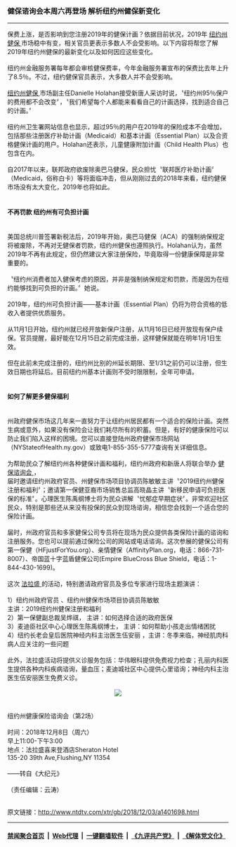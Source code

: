 ### 健保谘询会本周六再登场 解析纽约州健保新变化
------------------------

<div class="wysiwyg">
 保费上涨，是否影响到您注册2019年的健保计画？依据目前状况，2019年
 <a href="http://www.ntdtv.com/xtr/gb/articlelistbytag_纽约州健保.html" target="_blank">
  纽约州健保
 </a>
 市场稳中有变，相关官员更表示多数人不会受影响。以下内容将帮您了解2019年纽约州健保的最新变化以及如何因应这些变化。
 <br/>
 <br/>
 纽约州金融服务署每年都会审核健保费率，今年金融服务署宣布的保费比去年上升了8.5％。不过，纽约健保官员表示，大多数人并不会受影响。
 <br/>
 <br/>
 <a href="http://www.ntdtv.com/xtr/gb/articlelistbytag_纽约州健保.html" target="_blank">
  纽约州健保
 </a>
 市场副主任Danielle Holahan接受新唐人采访时说，〝纽约州95％保户的费用都不会改变〞，〝我们希望每个人都能来看看自己的计画选择，找到适合自己的计画。〞
 <br/>
 <br/>
 纽约州卫生署网站信息也显示，超过95％的用户在2019年的保险成本不会增加，包括那些注册医疗补助计画（Medicaid）和基本计画（Essential Plan）以及合资格健保计画的用户。Holahan还表示，儿童健康附加计画（Child Health Plus）也包含在内。
 <br/>
 <br/>
 自2017年以来，联邦政府欲废除奥巴马健保，民众担忧〝联邦医疗补助计画〞（Medicaid，俗称白卡）等将面临冲击，但从刚刚过去的2018年来看，纽约健保市场没有太大变化，2019年也将如此。
 <br/>
 <br/>
 <h4>
  不再罚款  纽约州有可负担计画
 </h4>
 <br/>
 美国总统川普签署新税法后，2019年开始，奥巴马健保（ACA）的强制纳保规定将被废除，不再对无健保者罚款，纽约州健保也遵照执行。Holahan认为，虽然2019年不再有此规定，但仍然建议大家注册保险，毕竟取得一份健康保障是非常重要的。
 <br/>
 <br/>
 〝纽约州消费者加入健保考虑的原因，并非是强制纳保规定和罚款，而是因为在纽约能够找到可负担的计画。〞她说。
 <br/>
 <br/>
 2019年，纽约州可负担计画——基本计画（Essential Plan）仍将为符合资格的低收入者提供优质服务。
 <br/>
 <br/>
 从11月1日开始，纽约州就已经开放新保户注册，从11月16日已经开放现有保户续保。官员提醒，最好能在12月15日之前完成注册，这样健保就能在明年1月1日生效。
 <br/>
 <br/>
 但在此前未完成注册的，纽约州比别的州延长期限、至1/31之前仍可以注册，但生效日期也将延后。目前纽约州基本计画则不受时限限制，全年可申请。
 <br/>
 <br/>
 <h4>
  如何了解更多健保福利
 </h4>
 <br/>
 州政府健保市场这几年来一直努力于让纽约州居民都有一个适合的保险计画。突然生病或意外，如果没有保险会让我们耗尽所有的积蓄。但是，有好的健康保险可以防止我们陷入这样的困境。您可以直接登陆州政府健保市场网站（NYStateofHealth.ny.gov）或致电1-855-355-5777查询有关详细信息。
 <br/>
 <br/>
 为帮助民众了解纽约州各种健保计画和福利，纽约州政府和新唐人将联合举办
 <a href="http://www.ntdtv.com/xtr/gb/articlelistbytag_健保谘询会.html" target="_blank">
  健保谘询会
 </a>
 ，
 <br/>
 届时邀请纽约州政府官员、州健保市场项目协调员陈敏敏主讲〝2019纽约州健保注册和福利〞；邀请第一保健亚裔市场销售总监高晓晶主讲〝新移民申请可负担医保的标准〞。心理医生陈禹纲博士将为民众讲解〝忧郁症早期症状〞。非常欢迎社区民众，特别是那些还从来没有投保的民众到现场谘询，相信您会找到一个适合您的保险计画。
 <br/>
 <br/>
 届时，州政府官员和多家健保公司专员将在现场为民众提供各类保险计画的谘询和注册服务。您也可以提前通过保险公司的网站或电话谘询。这次参展的健保公司有第一保健（HFjustForYou.org）、亲情健保（AffinityPlan.org，电话：866-731-8007）、帝国蓝十字蓝盾健保公司(Empire BlueCross Blue Shield，电话：1-844-430-1699)。
 <br/>
 <br/>
 这次
 <a href="http://www.ntdtv.com/xtr/gb/articlelistbytag_法拉盛.html" target="_blank">
  法拉盛
 </a>
 的活动，特别邀请政府官员及多位专家进行现场主题演讲：
 <br/>
 <br/>
 1）纽约州政府官员 、纽约州健保市场项目协调员陈敏敏
 <br/>
 主讲：2019纽约州健保注册和福利
 <br/>
 2）第一保健副总裁吴烨祺， 主讲：如何选择合适的政府医保
 <br/>
 3）麦迪臣社区中心心理医生陈禹纲博士， 主讲：如何帮助小孩走出情绪困扰
 <br/>
 4）纽约长老会皇后医院神经内科主治医生伍安丽 ，主讲：冬季来临，神经肌肉科病人应关注的一些问题
 <br/>
 <br/>
 此外，法拉盛活动将提供义诊服务包括：华伟眼科提供免费视力检查；孔丽内科医生提供各种内科疾病谘询，量血压；麦迪城社区中心提供心里谘询；神经内科主治医生伍安丽医生免费义诊。
 <br/>
 <center>
  <br/>
  <a href="http://imgs.ntdtv.com/pic/2018/12-3/p9153761a948993802.jpg" target="_blank">
   <img border="0" src="http://imgs.ntdtv.com/pic/2018/12-3/p9153761a948993802-ss.jpg"/>
   <br/>
   <font size="-1">
   </font>
  </a>
  <br/>
 </center>
 <br/>
 纽约州健康保险谘询会（第2场）
 <br/>
 <br/>
 时间：2018年12月8日（周六）
 <br/>
 早上11:00-下午3:00
 <br/>
 地点：法拉盛喜来登酒店Sheraton Hotel
 <br/>
 135-20 39th Ave,Flushing,NY 11354
 <br/>
 <br/>
 ——转自《大纪元》
 <br/>
 <br/>
 （责任编辑：云涛）
</div>

<br/>原文链接：http://www.ntdtv.com/xtr/gb/2018/12/03/a1401698.html


------------------------
#### [禁闻聚合首页](https://github.com/gfw-breaker/banned-news/blob/master/README.md) &nbsp;|&nbsp; [Web代理](https://github.com/gfw-breaker/open-proxy/blob/master/README.md) &nbsp;|&nbsp; [一键翻墙软件](https://github.com/gfw-breaker/nogfw/blob/master/README.md) &nbsp;|&nbsp; [《九评共产党》](https://github.com/gfw-breaker/9ping.md/blob/master/README.md#九评之一评共产党是什么) &nbsp;|&nbsp; [《解体党文化》](https://github.com/gfw-breaker/jtdwh.md/blob/master/README.md#绪论)